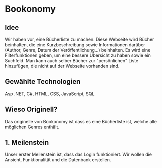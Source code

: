 # Bookonomy

## Idee
Wir haben vor, eine Bücherliste zu machen. Diese Webseite wird Bücher beinhalten, die eine Kurzbeschreibung sowie Informationen darüber (Author, Genre, Datum der Veröffentlichung…) beinhalten. Es wird eine Filterfunktionen geben, um eine bessere Übersicht zu haben sowie ein Suchfeld. Man kann auch selber Bücher zur "persönlichen" Liste hinzufügen, die nicht auf der Webseite vorhanden sind.

## Gewählte Technologien
Asp .NET, C#, HTML, CSS, JavaScript, SQL

## Wieso Originell?
Das originelle von Bookonomy ist dass es eine Bücherliste ist, welche alle möglichen Genres enthält. 

## 1. Meilenstein
Unser erster Meilenstein ist, dass das Login funktioniert. Wir wollen die Ansicht, Funktionalität und die Datenbank erstellen.
